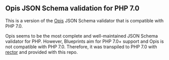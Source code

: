 ## Opis JSON Schema validation for PHP 7.0

This is a version of the [Opis](https://opis.io/json-schema/2.x/) JSON Schema validator that is compatible with PHP 7.0.

Opis seems to be the most complete and well-maintained JSON Schema validator for PHP. However,
Blueprints aim for PHP 7.0+ support and Opis is not compatible with PHP 7.0. Therefore, it was
transpiled to PHP 7.0 with [rector](https://github.com/rectorphp/rector) and provided with this
repo.
